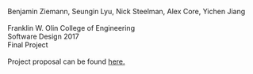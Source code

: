 Benjamin Ziemann, Seungin Lyu, Nick Steelman, Alex Core, Yichen Jiang<br>
<br>
Franklin W. Olin College of Engineering<br>
Software Design 2017 <br>
Final Project<br>
<br>
Project proposal can be found <a href="https://github.com/zneb97/SoftDesFinalProject/blob/master/ProjectProposal.pdf">here.</a>
